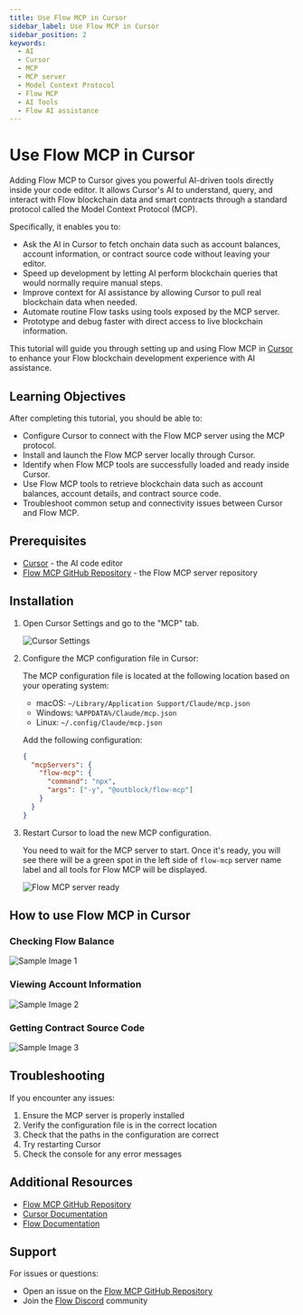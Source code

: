 ```yaml
---
title: Use Flow MCP in Cursor
sidebar_label: Use Flow MCP in Cursor
sidebar_position: 2
keywords:
  - AI
  - Cursor
  - MCP
  - MCP server
  - Model Context Protocol
  - Flow MCP
  - AI Tools
  - Flow AI assistance
---
```


# Use Flow MCP in Cursor

Adding Flow MCP to Cursor gives you powerful AI-driven tools directly inside your code editor. It allows Cursor's AI to understand, query, and interact with Flow blockchain data and smart contracts through a standard protocol called the Model Context Protocol (MCP).

Specifically, it enables you to:

- Ask the AI in Cursor to fetch onchain data such as account balances, account information, or contract source code without leaving your editor.
- Speed up development by letting AI perform blockchain queries that would normally require manual steps.
- Improve context for AI assistance by allowing Cursor to pull real blockchain data when needed.
- Automate routine Flow tasks using tools exposed by the MCP server.
- Prototype and debug faster with direct access to live blockchain information.

This tutorial will guide you through setting up and using Flow MCP in [Cursor] to enhance your Flow blockchain development experience with AI assistance.

## Learning Objectives

After completing this tutorial, you should be able to:

- Configure Cursor to connect with the Flow MCP server using the MCP protocol.
- Install and launch the Flow MCP server locally through Cursor.
- Identify when Flow MCP tools are successfully loaded and ready inside Cursor.
- Use Flow MCP tools to retrieve blockchain data such as account balances, account details, and contract source code.
- Troubleshoot common setup and connectivity issues between Cursor and Flow MCP.

## Prerequisites

- [Cursor] - the AI code editor
- [Flow MCP GitHub Repository] - the Flow MCP server repository

## Installation

1. Open Cursor Settings and go to the "MCP" tab.

   ![Cursor Settings](./imgs/mcp-settings-in-curosr.png)

2. Configure the MCP configuration file in Cursor:

   The MCP configuration file is located at the following location based on your operating system:

   - macOS: `~/Library/Application Support/Claude/mcp.json`
   - Windows: `%APPDATA%/Claude/mcp.json`
   - Linux: `~/.config/Claude/mcp.json`

   Add the following configuration:

   ```json
   {
     "mcpServers": {
       "flow-mcp": {
         "command": "npx",
         "args": ["-y", "@outblock/flow-mcp"]
       }
     }
   }
   ```

3. Restart Cursor to load the new MCP configuration.

   You need to wait for the MCP server to start. Once it's ready, you will see there will be a green spot in the left side of `flow-mcp` server name label and all tools for Flow MCP will be displayed.

   ![Flow MCP server ready](./imgs/flow-mcp-enabled.png)

## How to use Flow MCP in Cursor

### Checking Flow Balance

![Sample Image 1](./imgs/sample-1.png)

### Viewing Account Information

![Sample Image 2](./imgs/sample-2.png)

### Getting Contract Source Code

![Sample Image 3](./imgs/sample-3.png)

## Troubleshooting

If you encounter any issues:

1. Ensure the MCP server is properly installed
2. Verify the configuration file is in the correct location
3. Check that the paths in the configuration are correct
4. Try restarting Cursor
5. Check the console for any error messages

## Additional Resources

- [Flow MCP GitHub Repository]
- [Cursor Documentation]
- [Flow Documentation]

## Support

For issues or questions:

- Open an issue on the [Flow MCP GitHub Repository]
- Join the [Flow Discord] community

[Cursor]: https://www.cursor.com/
[Flow MCP GitHub Repository]: https://github.com/outblock/flow-mcp
[Cursor Documentation]: https://cursor.sh/docs
[Flow Documentation]: https://developers.flow.com/
[Flow Discord]: https://discord.gg/flow
